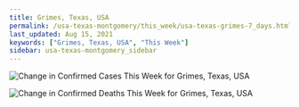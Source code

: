 ```yaml
---
title: Grimes, Texas, USA
permalink: /usa-texas-montgomery/this_week/usa-texas-grimes-7_days.html
last_updated: Aug 15, 2021
keywords: ["Grimes, Texas, USA", "This Week"]
sidebar: usa-texas-montgomery_sidebar
---
```


![Change in Confirmed Cases This Week for Grimes, Texas, USA](/covid_tracker/images/graphs/usa-texas-grimes-delta_confirmed-7_days_graph.png)

![Change in Confirmed Deaths This Week for Grimes, Texas, USA](/covid_tracker/images/graphs/usa-texas-grimes-delta_deaths-7_days_graph.png)
